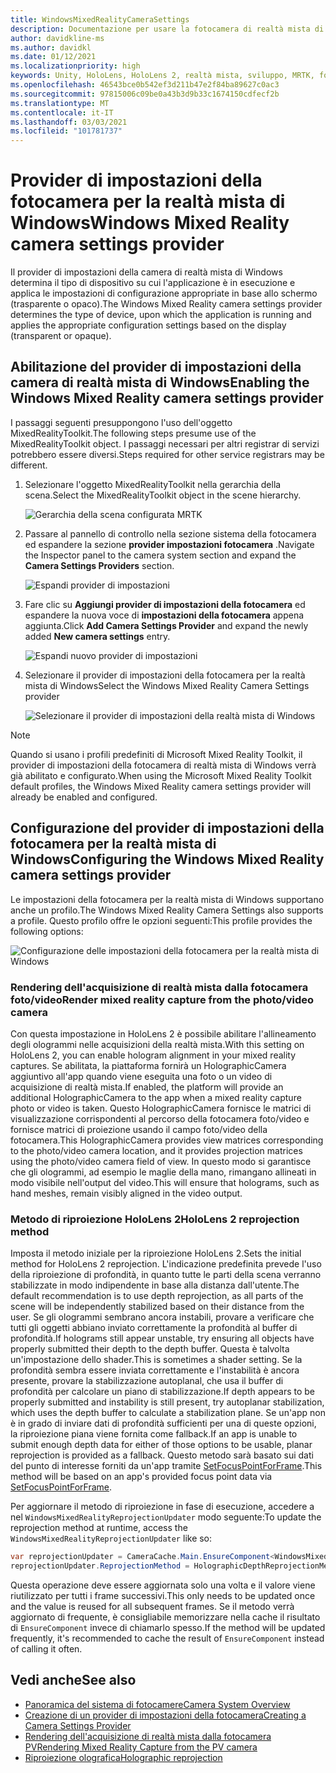 ```yaml
---
title: WindowsMixedRealityCameraSettings
description: Documentazione per usare la fotocamera di realtà mista di Windows in MRTK
author: davidkline-ms
ms.author: davidkl
ms.date: 01/12/2021
ms.localizationpriority: high
keywords: Unity, HoloLens, HoloLens 2, realtà mista, sviluppo, MRTK, fotocamera,
ms.openlocfilehash: 46543bce0b542ef3d211b47e2f84ba89627c0ac3
ms.sourcegitcommit: 97815006c09be0a43b3d9b33c1674150cdfecf2b
ms.translationtype: MT
ms.contentlocale: it-IT
ms.lasthandoff: 03/03/2021
ms.locfileid: "101781737"
---
```

# <a name="windows-mixed-reality-camera-settings-provider"></a><span data-ttu-id="df476-104">Provider di impostazioni della fotocamera per la realtà mista di Windows</span><span class="sxs-lookup"><span data-stu-id="df476-104">Windows Mixed Reality camera settings provider</span></span>

<span data-ttu-id="df476-105">Il provider di impostazioni della camera di realtà mista di Windows determina il tipo di dispositivo su cui l'applicazione è in esecuzione e applica le impostazioni di configurazione appropriate in base allo schermo (trasparente o opaco).</span><span class="sxs-lookup"><span data-stu-id="df476-105">The Windows Mixed Reality camera settings provider determines the type of device, upon which the application is running and applies the appropriate configuration settings based on the display (transparent or opaque).</span></span>

## <a name="enabling-the-windows-mixed-reality-camera-settings-provider"></a><span data-ttu-id="df476-106">Abilitazione del provider di impostazioni della camera di realtà mista di Windows</span><span class="sxs-lookup"><span data-stu-id="df476-106">Enabling the Windows Mixed Reality camera settings provider</span></span>

<span data-ttu-id="df476-107">I passaggi seguenti presuppongono l'uso dell'oggetto MixedRealityToolkit.</span><span class="sxs-lookup"><span data-stu-id="df476-107">The following steps presume use of the MixedRealityToolkit object.</span></span> <span data-ttu-id="df476-108">I passaggi necessari per altri registrar di servizi potrebbero essere diversi.</span><span class="sxs-lookup"><span data-stu-id="df476-108">Steps required for other service registrars may be different.</span></span>

1. <span data-ttu-id="df476-109">Selezionare l'oggetto MixedRealityToolkit nella gerarchia della scena.</span><span class="sxs-lookup"><span data-stu-id="df476-109">Select the MixedRealityToolkit object in the scene hierarchy.</span></span>

    ![Gerarchia della scena configurata MRTK](../images/MRTK_ConfiguredHierarchy.png)

2. <span data-ttu-id="df476-111">Passare al pannello di controllo nella sezione sistema della fotocamera ed espandere la sezione **provider impostazioni fotocamera** .</span><span class="sxs-lookup"><span data-stu-id="df476-111">Navigate the Inspector panel to the camera system section and expand the **Camera Settings Providers** section.</span></span>

    ![Espandi provider di impostazioni](../images/camera-system/ExpandProviders.png)

3. <span data-ttu-id="df476-113">Fare clic su **Aggiungi provider di impostazioni della fotocamera** ed espandere la nuova voce di **impostazioni della fotocamera** appena aggiunta.</span><span class="sxs-lookup"><span data-stu-id="df476-113">Click **Add Camera Settings Provider** and expand the newly added **New camera settings** entry.</span></span>

    ![Espandi nuovo provider di impostazioni](../images/camera-system/ExpandNewProvider.png)

4. <span data-ttu-id="df476-115">Selezionare il provider di impostazioni della fotocamera per la realtà mista di Windows</span><span class="sxs-lookup"><span data-stu-id="df476-115">Select the Windows Mixed Reality Camera Settings provider</span></span>

    ![Selezionare il provider di impostazioni della realtà mista di Windows](../images/camera-system/SelectWindowsMixedRealitySettings.png)

> [!NOTE]
> <span data-ttu-id="df476-117">Quando si usano i profili predefiniti di Microsoft Mixed Reality Toolkit, il provider di impostazioni della fotocamera di realtà mista di Windows verrà già abilitato e configurato.</span><span class="sxs-lookup"><span data-stu-id="df476-117">When using the Microsoft Mixed Reality Toolkit default profiles, the Windows Mixed Reality camera settings provider will already be enabled and configured.</span></span>

## <a name="configuring-the-windows-mixed-reality-camera-settings-provider"></a><span data-ttu-id="df476-118">Configurazione del provider di impostazioni della fotocamera per la realtà mista di Windows</span><span class="sxs-lookup"><span data-stu-id="df476-118">Configuring the Windows Mixed Reality camera settings provider</span></span>

<span data-ttu-id="df476-119">Le impostazioni della fotocamera per la realtà mista di Windows supportano anche un profilo.</span><span class="sxs-lookup"><span data-stu-id="df476-119">The Windows Mixed Reality Camera Settings also supports a profile.</span></span> <span data-ttu-id="df476-120">Questo profilo offre le opzioni seguenti:</span><span class="sxs-lookup"><span data-stu-id="df476-120">This profile provides the following options:</span></span>

![Configurazione delle impostazioni della fotocamera per la realtà mista di Windows](../images/camera-system/WMRCameraSettingsProfile.png)

### <a name="render-mixed-reality-capture-from-the-photovideo-camera"></a><span data-ttu-id="df476-122">Rendering dell'acquisizione di realtà mista dalla fotocamera foto/video</span><span class="sxs-lookup"><span data-stu-id="df476-122">Render mixed reality capture from the photo/video camera</span></span>

<span data-ttu-id="df476-123">Con questa impostazione in HoloLens 2 è possibile abilitare l'allineamento degli ologrammi nelle acquisizioni della realtà mista.</span><span class="sxs-lookup"><span data-stu-id="df476-123">With this setting on HoloLens 2, you can enable hologram alignment in your mixed reality captures.</span></span> <span data-ttu-id="df476-124">Se abilitata, la piattaforma fornirà un HolographicCamera aggiuntivo all'app quando viene eseguita una foto o un video di acquisizione di realtà mista.</span><span class="sxs-lookup"><span data-stu-id="df476-124">If enabled, the platform will provide an additional HolographicCamera to the app when a mixed reality capture photo or video is taken.</span></span> <span data-ttu-id="df476-125">Questo HolographicCamera fornisce le matrici di visualizzazione corrispondenti al percorso della fotocamera foto/video e fornisce matrici di proiezione usando il campo foto/video della fotocamera.</span><span class="sxs-lookup"><span data-stu-id="df476-125">This HolographicCamera provides view matrices corresponding to the photo/video camera location, and it provides projection matrices using the photo/video camera field of view.</span></span> <span data-ttu-id="df476-126">In questo modo si garantisce che gli ologrammi, ad esempio le maglie della mano, rimangano allineati in modo visibile nell'output del video.</span><span class="sxs-lookup"><span data-stu-id="df476-126">This will ensure that holograms, such as hand meshes, remain visibly aligned in the video output.</span></span>

### <a name="hololens-2-reprojection-method"></a><span data-ttu-id="df476-127">Metodo di riproiezione HoloLens 2</span><span class="sxs-lookup"><span data-stu-id="df476-127">HoloLens 2 reprojection method</span></span>

<span data-ttu-id="df476-128">Imposta il metodo iniziale per la riproiezione HoloLens 2.</span><span class="sxs-lookup"><span data-stu-id="df476-128">Sets the initial method for HoloLens 2 reprojection.</span></span> <span data-ttu-id="df476-129">L'indicazione predefinita prevede l'uso della riproiezione di profondità, in quanto tutte le parti della scena verranno stabilizzate in modo indipendente in base alla distanza dall'utente.</span><span class="sxs-lookup"><span data-stu-id="df476-129">The default recommendation is to use depth reprojection, as all parts of the scene will be independently stabilized based on their distance from the user.</span></span> <span data-ttu-id="df476-130">Se gli ologrammi sembrano ancora instabili, provare a verificare che tutti gli oggetti abbiano inviato correttamente la profondità al buffer di profondità.</span><span class="sxs-lookup"><span data-stu-id="df476-130">If holograms still appear unstable, try ensuring all objects have properly submitted their depth to the depth buffer.</span></span> <span data-ttu-id="df476-131">Questa è talvolta un'impostazione dello shader.</span><span class="sxs-lookup"><span data-stu-id="df476-131">This is sometimes a shader setting.</span></span> <span data-ttu-id="df476-132">Se la profondità sembra essere inviata correttamente e l'instabilità è ancora presente, provare la stabilizzazione autoplanal, che usa il buffer di profondità per calcolare un piano di stabilizzazione.</span><span class="sxs-lookup"><span data-stu-id="df476-132">If depth appears to be properly submitted and instability is still present, try autoplanar stabilization, which uses the depth buffer to calculate a stabilization plane.</span></span> <span data-ttu-id="df476-133">Se un'app non è in grado di inviare dati di profondità sufficienti per una di queste opzioni, la riproiezione piana viene fornita come fallback.</span><span class="sxs-lookup"><span data-stu-id="df476-133">If an app is unable to submit enough depth data for either of those options to be usable, planar reprojection is provided as a fallback.</span></span> <span data-ttu-id="df476-134">Questo metodo sarà basato sui dati del punto di interesse forniti da un'app tramite [SetFocusPointForFrame](https://docs.unity3d.com/ScriptReference/XR.WSA.HolographicSettings.SetFocusPointForFrame.html).</span><span class="sxs-lookup"><span data-stu-id="df476-134">This method will be based on an app's provided focus point data via [SetFocusPointForFrame](https://docs.unity3d.com/ScriptReference/XR.WSA.HolographicSettings.SetFocusPointForFrame.html).</span></span>

<span data-ttu-id="df476-135">Per aggiornare il metodo di riproiezione in fase di esecuzione, accedere a nel `WindowsMixedRealityReprojectionUpdater` modo seguente:</span><span class="sxs-lookup"><span data-stu-id="df476-135">To update the reprojection method at runtime, access the `WindowsMixedRealityReprojectionUpdater` like so:</span></span>

```c#
var reprojectionUpdater = CameraCache.Main.EnsureComponent<WindowsMixedRealityReprojectionUpdater>();
reprojectionUpdater.ReprojectionMethod = HolographicDepthReprojectionMethod.AutoPlanar;
```

<span data-ttu-id="df476-136">Questa operazione deve essere aggiornata solo una volta e il valore viene riutilizzato per tutti i frame successivi.</span><span class="sxs-lookup"><span data-stu-id="df476-136">This only needs to be updated once and the value is reused for all subsequent frames.</span></span> <span data-ttu-id="df476-137">Se il metodo verrà aggiornato di frequente, è consigliabile memorizzare nella cache il risultato di `EnsureComponent` invece di chiamarlo spesso.</span><span class="sxs-lookup"><span data-stu-id="df476-137">If the method will be updated frequently, it's recommended to cache the result of `EnsureComponent` instead of calling it often.</span></span>

## <a name="see-also"></a><span data-ttu-id="df476-138">Vedi anche</span><span class="sxs-lookup"><span data-stu-id="df476-138">See also</span></span>

- [<span data-ttu-id="df476-139">Panoramica del sistema di fotocamere</span><span class="sxs-lookup"><span data-stu-id="df476-139">Camera System Overview</span></span>](camera-system-overview.md)
- [<span data-ttu-id="df476-140">Creazione di un provider di impostazioni della fotocamera</span><span class="sxs-lookup"><span data-stu-id="df476-140">Creating a Camera Settings Provider</span></span>](create-settings-provider.md)
- [<span data-ttu-id="df476-141">Rendering dell'acquisizione di realtà mista dalla fotocamera PV</span><span class="sxs-lookup"><span data-stu-id="df476-141">Rendering Mixed Reality Capture from the PV camera</span></span>](https://docs.microsoft.com/windows/mixed-reality/mixed-reality-capture-for-developers#render-from-the-pv-camera-opt-in)
- [<span data-ttu-id="df476-142">Riproiezione olografica</span><span class="sxs-lookup"><span data-stu-id="df476-142">Holographic reprojection</span></span>](https://docs.microsoft.com/windows/mixed-reality/hologram-stability#reprojection)
